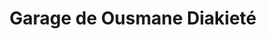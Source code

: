 ---
title: "Garage de Ousmane Diakieté"
url: /nzerekore/garage-de-ousmane-diakiete/
shop: Autowerkstatt
---